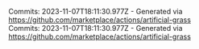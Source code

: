 Commits: 2023-11-07T18:11:30.977Z - Generated via https://github.com/marketplace/actions/artificial-grass
<br>
Commits: 2023-11-07T18:11:30.977Z - Generated via https://github.com/marketplace/actions/artificial-grass
<br>
